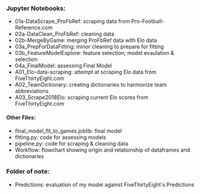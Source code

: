 ### Jupyter Notebooks:

- 01a-DataScrape_ProFbRef: scraping data from Pro-Football-Reference.com
- 02a-DataClean_ProFbRef: cleaning data
- 02b-MergeByGame: merging ProFbRef data with Elo data
- 03a_PrepForDataFitting: minor cleaning to prepare for fitting
- 03b_FeatureModelExplore: feature selection; model evaulation & selection
- 04a_FinalModel: assessing Final Model
- A01_Elo-data-scraping: attempt at scraping Elo data from FiveThirtyEight.com
- A02_TeamDictionary: creating dictionaries to harmonize team abbreviations
- A03_Scrape2018Elo: scraping current Elo scores from FiveThirtyEight.com



#### Other Files:

- final_model_fit_to_games.joblib: final model
- fitting.py: code for assessing models
- pipeline.py: code for scraping & cleaning data
- Workflow: flowchart showing origin and relationship of dataframes and dictionaries



### Folder of note:

- Predictions: evaluation of my model against FiveThirtyEight's Predictions
